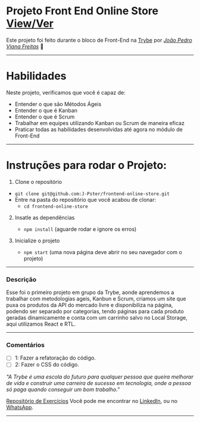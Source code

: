 # Projeto Front End Online Store [View/Ver](https://j-pster.github.io/frontend-online-store/)
Este projeto foi feito durante o bloco de Front-End na [Trybe](https://www.betrybe.com/) por _[João Pedro Viana Freitas](https://www.linkedin.com/in/joaopster/)_ :rocket:

---

# Habilidades
Neste projeto, verificamos que você é capaz de:

* Entender o que são Métodos Ágeis
* Entender o que é Kanban
* Entender o que é Scrum
* Trabalhar em equipes utilizando Kanban ou Scrum de maneira eficaz
* Praticar todas as habilidades desenvolvidas até agora no módulo de Front-End

---

# Instruções para rodar o Projeto:

1. Clone o repositório
  * `git clone git@github.com:J-Pster/frontend-online-store.git`
  * Entre na pasta do repositório que você acabou de clonar:
    * `cd frontend-online-store`

2. Insatle as dependências
    * `npm install` (aguarde rodar e ignore os erros)

3. Inicialize o projeto
    * `npm start` (uma nova página deve abrir no seu navegador com o projeto)

---

### Descrição

Esse foi o primeiro projeto em grupo da Trybe, aonde aprendemos a trabalhar com metodologias ageis, Kanbun e Scrum, criamos um site que puxa os produtos da API do mercado livre e disponibiliza na página, podendo ser separado por categorias, tendo páginas para cada produto geradas dinamicamente e conta com um carrinho salvo no Local Storage, aqui utilizamos React e RTL.

---

### Comentários
- [ ] 1: Fazer a refatoração do código.
- [ ] 2: Fazer o CSS do código.

_"A Trybe é uma escola do futuro para qualquer pessoa que queira melhorar de vida e construir uma carreira de sucesso em tecnologia, onde a pessoa só paga quando conseguir um bom trabalho."_

[Repositório de Exercícios](https://github.com/J-Pster/meu-super-repo)
Você pode me encontrar no [LinkedIn][1], ou no [WhatsApp][2].

<!-- Resources -->
<!-- links to your social media accounts -->
[1]: https://www.linkedin.com/in/joaopster/
[2]: https://api.whatsapp.com/send?phone=5562992765354&text=Ol%C3%A1%2C%20%C3%A9%20o%20Pster%3F%20Venho%20do%20Github.

---
